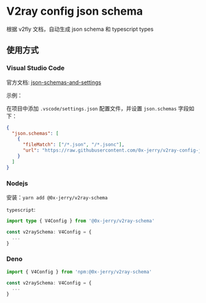 # V2ray config json schema

根据 v2fly 文档，自动生成 json schema 和 typescript types

## 使用方式

### Visual Studio Code

官方文档: [json-schemas-and-settings](https://code.visualstudio.com/docs/languages/json#_json-schemas-and-settings)

示例：

在项目中添加 `.vscode/settings.json` 配置文件，并设置 `json.schemas` 字段如下：

```json
{
  "json.schemas": [
    {
      "fileMatch": ["/*.json", "/*.jsonc"],
      "url": "https://raw.githubusercontent.com/0x-jerry/v2ray-config-json-schema/master/v4.schema.json"
    }
  ]
}
```

### Nodejs

安装：`yarn add @0x-jerry/v2ray-schema`

`typescript`:

```ts
import type { V4Config } from '@0x-jerry/v2ray-schema'

const v2raySchema: V4Config = {
  ...
}
```

### Deno

```ts
import { V4Config } from 'npm:@0x-jerry/v2ray-schema'

const v2raySchema: V4Config = {
  ...
}
```
